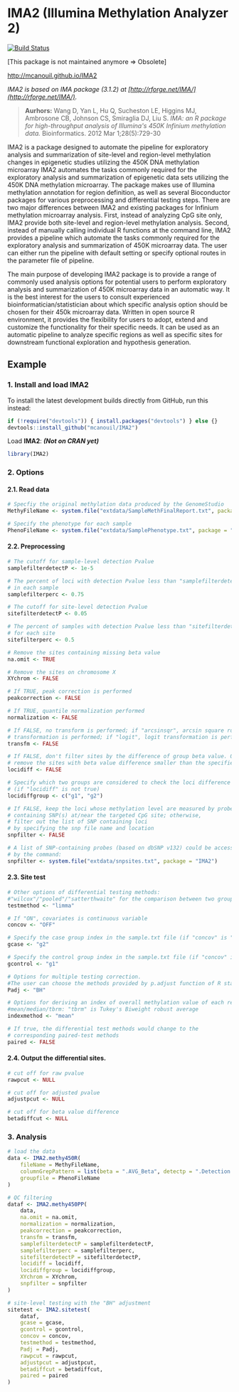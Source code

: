 IMA2 (Illumina Methylation Analyzer 2)
======================================
[![Build Status](https://travis-ci.org/mcanouil/IMA2.svg?branch=master)](https://travis-ci.org/mcanouil/IMA2)

[This package is not maintained anymore => Obsolete]

http://mcanouil.github.io/IMA2

*IMA2 is based on IMA package (3.1.2) at [http://rforge.net/IMA/](http://rforge.net/IMA/).*

>**Aurhors:**
>Wang D, Yan L, Hu Q, Sucheston LE, Higgins MJ, Ambrosone CB, Johnson CS, Smiraglia DJ, Liu S.
>*IMA: an R package for high-throughput analysis of Illumina's 450K Infinium methylation data.*
>Bioinformatics. 2012 Mar 1;28(5):729-30


IMA2 is a package designed to automate the pipeline for exploratory analysis and summarization of site-level and region-level methylation changes in epigenetic studies utilizing the 450K DNA methylation microarray
IMA2 automates the tasks commonly required for the exploratory analysis and summarization of epigenetic data sets utilizing the 450K DNA methylation microarray. The package makes use of Illumina methylation annotation for region definition, as well as several Bioconductor packages for various preprocessing and differential testing steps. There are two major differences between IMA2 and existing packages for Infinium methylation microarray analysis. First, instead of analyzing CpG site only, IMA2 provide both site-level and region-level methylation analysis. Second, instead of manually calling individual R functions at the command line, IMA2 provides a pipeline which automate the tasks commonly required for the exploratory analysis and summarization of 450K microarray data. The user can either run the pipeline with default setting or specify optional routes in the parameter file of pipeline.

The main purpose of developing IMA2 package is to provide a range of commonly used analysis options for potential users to perform exploratory analysis and summarization of 450K microarray data in an automatic way. It is the best interest for the users to consult experienced bioinformatician/statistician about which specific analysis option should be chosen for their 450k microarray data. Written in open source R environment, it provides the flexibility for users to adopt, extend and customize the functionality for their specific needs. It can be used as an automatic pipeline to analyze specific regions as well as specific sites for downstream functional exploration and hypothesis generation.



## Example
### 1. Install and load IMA2
To install the latest development builds directly from GitHub, run this instead:
```r
if (!require("devtools")) { install.packages("devtools") } else {}
devtools::install_github("mcanouil/IMA2")
```
Load **IMA2**: ***(Not on CRAN yet)***
```r
library(IMA2)
```

### 2. Options
#### 2.1. Read data
```r
# Specfiy the original methylation data produced by the GenomeStudio
MethyFileName <- system.file("extdata/SampleMethFinalReport.txt", package = "IMA2")

# Specify the phenotype for each sample
PhenoFileName <- system.file("extdata/SamplePhenotype.txt", package = "IMA2")
```

#### 2.2. Preprocessing
```r
# The cutoff for sample-level detection Pvalue
samplefilterdetectP <- 1e-5

# The percent of loci with detection Pvalue less than "samplefilterdetectP"
# in each sample
samplefilterperc <- 0.75

# The cutoff for site-level detection Pvalue
sitefilterdetectP <- 0.05

# The percent of samples with detection Pvalue less than "sitefilterdetectP"
# for each site
sitefilterperc <- 0.5

# Remove the sites containing missing beta value
na.omit <- TRUE

# Remove the sites on chromosome X
XYchrom <- FALSE

# If TRUE, peak correction is performed
peakcorrection <- FALSE

# If TRUE, quantile normalization performed
normalization <- FALSE

# If FALSE, no transform is performed; if "arcsinsqr", arcsin square root
# transformation is performed; if "logit", logit transformation is performed
transfm <- FALSE

# If FALSE, don't filter sites by the difference of group beta value. Otherwise,
# remove the sites with beta value difference smaller than the specified value
locidiff <- FALSE

# Specify which two groups are considered to check the loci difference
# (if "locidiff" is not true)
locidiffgroup <- c("g1", "g2")

# If FALSE, keep the loci whose methylation level are measured by probes
# containing SNP(s) at/near the targeted CpG site; otherwise,
# filter out the list of SNP containing loci
# by specifying the snp file name and location
snpfilter <- FALSE

# A list of SNP-containing probes (based on dbSNP v132) could be accessed
# by the command:
snpfilter <- system.file("extdata/snpsites.txt", package = "IMA2")
```

#### 2.3. Site test
```r
# Other options of differential testing methods:
#"wilcox"/"pooled"/"satterthwaite" for the comparison between two group
testmethod <- "limma"

# If "ON", covariates is continuous variable
concov <- "OFF"

# Specify the case group index in the sample.txt file (if "concov" is "ON")
gcase <- "g2"

# Specify the control group index in the sample.txt file (if "concov" is "ON")
gcontrol <- "g1"

# Options for multiple testing correction.
#The user can choose the methods provided by p.adjust function of R stat package
Padj <- "BH"

# Options for deriving an index of overall methylation value of each region.
#mean/median/tbrm: "tbrm" is Tukey's Biweight robust average
indexmethod <- "mean"

# If true, the differential test methods would change to the
# corresponding paired-test methods
paired <- FALSE
```

#### 2.4. Output the differential sites.
```r
# cut off for raw pvalue
rawpcut <- NULL

# cut off for adjusted pvalue
adjustpcut <- NULL

# cut off for beta value difference
betadiffcut <- NULL
```

### 3. Analysis
```r
# load the data
data <- IMA2.methy450R(
    fileName = MethyFileName,
    columnGrepPattern = list(beta = ".AVG_Beta", detectp = ".Detection.Pval"),
    groupfile = PhenoFileName
)

# QC filtering
dataf <- IMA2.methy450PP(
    data,
    na.omit = na.omit,
    normalization = normalization,
    peakcorrection = peakcorrection,
    transfm = transfm,
    samplefilterdetectP = samplefilterdetectP,
    samplefilterperc = samplefilterperc,
    sitefilterdetectP = sitefilterdetectP,
    locidiff = locidiff,
    locidiffgroup = locidiffgroup,
    XYchrom = XYchrom,
    snpfilter = snpfilter
)

# site-level testing with the "BH" adjustment
sitetest <- IMA2.sitetest(
    dataf,
    gcase = gcase,
    gcontrol = gcontrol,
    concov = concov,
    testmethod = testmethod,
    Padj = Padj,
    rawpcut = rawpcut,
    adjustpcut = adjustpcut,
    betadiffcut = betadiffcut,
    paired = paired
)
```
